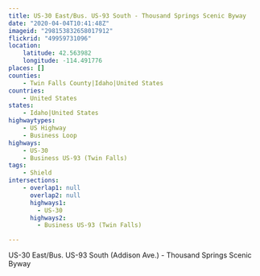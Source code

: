 ```yaml
---
title: US-30 East/Bus. US-93 South - Thousand Springs Scenic Byway
date: "2020-04-04T10:41:48Z"
imageid: "298153832658017912"
flickrid: "49959731096"
location:
    latitude: 42.563982
    longitude: -114.491776
places: []
counties:
    - Twin Falls County|Idaho|United States
countries:
    - United States
states:
    - Idaho|United States
highwaytypes:
    - US Highway
    - Business Loop
highways:
    - US-30
    - Business US-93 (Twin Falls)
tags:
    - Shield
intersections:
    - overlap1: null
      overlap2: null
      highways1:
        - US-30
      highways2:
        - Business US-93 (Twin Falls)

---
```

US-30 East/Bus. US-93 South (Addison Ave.) - Thousand Springs Scenic Byway